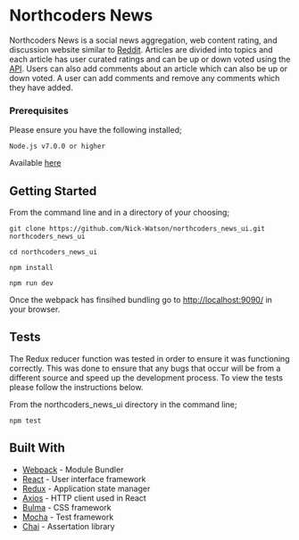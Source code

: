 # Northcoders News

Northcoders News is a social news aggregation, web content rating, and discussion website similar to [Reddit](https://www.reddit.com/). Articles are divided into topics and each article has user curated ratings and can be up or down voted using the [API](https://github.com/Nick-Watson/northcoders_news_api). Users can also add comments about an article which can also be up or down voted. A user can add comments and remove any comments which they have added.

### Prerequisites

Please ensure you have the following installed;

```
Node.js v7.0.0 or higher
```
Available [here](https://nodejs.org/en/download/current/)

## Getting Started

From the command line and in a directory of your choosing;

````````
git clone https://github.com/Nick-Watson/northcoders_news_ui.git northcoders_news_ui

cd northcoders_news_ui

npm install 

npm run dev

````````
Once the webpack has finsihed bundling go to [http://localhost:9090/](http://localhost:9090/) in your browser.

## Tests

The Redux reducer function was tested in order to ensure it was functioning correctly. This was done to ensure that any bugs that occur will be from a different source and speed up the development process. To view the tests please follow the instructions below.

From the northcoders_news_ui directory in the command line;

```
npm test
```

## Built With

* [Webpack](https://webpack.js.org/) - Module Bundler
* [React](https://github.com/facebook/react) - User interface framework
* [Redux](https://github.com/reactjs/redux) - Application state manager
* [Axios](https://github.com/mzabriskie/axios) - HTTP client used in React
* [Bulma](https://rometools.github.io/rome/) - CSS framework
* [Mocha](https://mochajs.org/) - Test framework
* [Chai](http://chaijs.com/) - Assertation library
